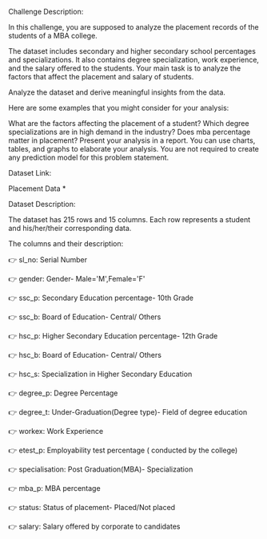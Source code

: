 Challenge Description:

In this challenge, you are supposed to analyze the placement records of the students of a MBA college.

The dataset includes secondary and higher secondary school percentages and specializations. It also contains degree specialization, work experience, and the salary offered to the students. Your main task is to analyze the factors that affect the placement and salary of students.

Analyze the dataset and derive meaningful insights from the data.

Here are some examples that you might consider for your analysis:

What are the factors affecting the placement of a student?
Which degree specializations are in high demand in the industry?
Does mba percentage matter in placement?
Present your analysis in a report. You can use charts, tables, and graphs to elaborate your analysis. You are not required to create any prediction model for this problem statement.

Dataset Link:

Placement Data *

Dataset Description:

The dataset has 215 rows and 15 columns. Each row represents a student and his/her/their corresponding data.

The columns and their description:

👉 sl_no: Serial Number

👉 gender: Gender- Male='M',Female='F'

👉 ssc_p: Secondary Education percentage- 10th Grade

👉 ssc_b: Board of Education- Central/ Others

👉 hsc_p: Higher Secondary Education percentage- 12th Grade

👉 hsc_b: Board of Education- Central/ Others

👉 hsc_s: Specialization in Higher Secondary Education

👉 degree_p: Degree Percentage

👉 degree_t: Under-Graduation(Degree type)- Field of degree education

👉 workex: Work Experience

👉 etest_p: Employability test percentage ( conducted by the college)

👉 specialisation: Post Graduation(MBA)- Specialization

👉 mba_p: MBA percentage

👉 status: Status of placement- Placed/Not placed

👉 salary: Salary offered by corporate to candidates
